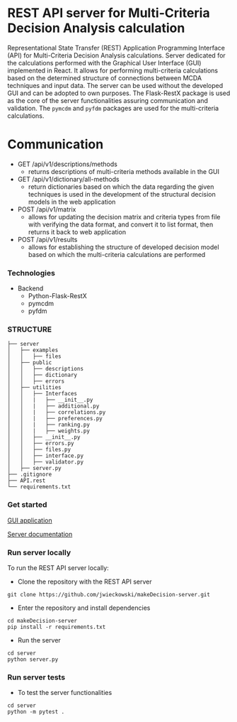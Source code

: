 # REST API server for Multi-Criteria Decision Analysis calculation

Representational State Transfer (REST) Application Programming Interface (API) for Multi-Criteria Decision Analysis calculations.
Server dedicated for the calculations performed with the Graphical User Interface (GUI) implemented in React. It allows for performing multi-criteria calculations based on the determined structure of connections between MCDA techniques and input data.
The server can be used without the developed GUI and can be adopted to own purposes.
The Flask-RestX package is used as the core of the server functionalities assuring communication and validation.
The `pymcdm` and `pyfdm` packages are used for the multi-criteria calculations.

# Communication

- GET /api/v1/descriptions/methods
  - returns descriptions of multi-criteria methods available in the GUI
- GET /api/v1/dictionary/all-methods
  - return dictionaries based on which the data regarding the given techniques is used in the development of the structural decision models in the web application
- POST /api/v1/matrix
  - allows for updating the decision matrix and criteria types from file with verifying the data format, and convert it to list format, then returns it back to web application
- POST /api/v1/results
  - allows for establishing the structure of developed decision model based on which the multi-criteria calculations are performed

### Technologies

- Backend
  - Python-Flask-RestX
  - pymcdm
  - pyfdm

### STRUCTURE

```
├── server
│   ├── examples
│   │   ├── files
│   ├── public
│   │   ├── descriptions
│   │   ├── dictionary
│   │   ├── errors
│   ├── utilities
│   │   ├── Interfaces
│   │   |   ├── __init__.py
│   │   |   ├── additional.py
│   │   |   ├── correlations.py
│   │   |   ├── preferences.py
│   │   |   ├── ranking.py
│   │   |   ├── weights.py
│   │   ├── __init__.py
│   │   ├── errors.py
│   │   ├── files.py
│   │   ├── interface.py
│   │   ├── validator.py
│   ├── server.py
├── .gitignore
├── API.rest
└── requirements.txt
```

### Get started

[GUI application](https://make-decision.it)

[Server documentation](https://api.make-decision.it/api/v1/documentation)

### Run server locally

To run the REST API server locally:

- Clone the repository with the REST API server

```
git clone https://github.com/jwieckowski/makeDecision-server.git
```

- Enter the repository and install dependencies

```
cd makeDecision-server
pip install -r requirements.txt
```

- Run the server

```
cd server
python server.py
```

### Run server tests

- To test the server functionalities

```
cd server
python -m pytest .
```
